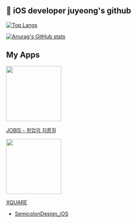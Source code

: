 ##  iOS developer juyeong's github
[![Top Langs](https://github-readme-stats.vercel.app/api/top-langs/?username=juyeong525&layout=compact)](https://github.com/2yev1n/github-readme-stats)

[![Anurag's GitHub stats](https://github-readme-stats.vercel.app/api?username=juyeong525&show_icons=true&theme=tokyonight)](https://github.com/juyeong525/github-readme-stats)

## My Apps
<a href="https://apps.apple.com/kr/app/jobis-%EC%B7%A8%EC%97%85%EC%9D%98-%EC%A7%80%EB%A6%84%EA%B8%B8/id6450888392"><img src="https://github.com/juyeong525/juyeong525/assets/103028061/98313658-091e-4da9-b16c-81a2250e6f9f" width="150" height="150"/></a>

[JOBIS - 취업의 지름질](https://github.com/Team-return/JOBIS-DSM-iOS-v2)


<a href="https://apps.apple.com/kr/app/xquare-dsm을-위한-단-하나의-서비스/id1633067002"><img src="https://github.com/juyeong525/juyeong525/assets/103028061/9eab4aff-914b-469d-8086-8909ed0cf7bf" width="150" height="150"/></a>

[XQUARE](https://github.com/team-xquare/xquare-iOS)
  * [SemicolonDesign_iOS](https://github.com/semicolondsm/SemicolonDesign_iOS)
